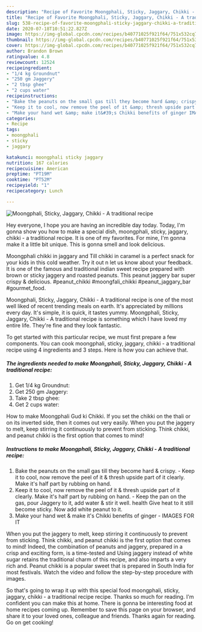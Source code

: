 ```yaml
---
description: "Recipe of Favorite Moongphali, Sticky, Jaggary, Chikki - A traditional recipe"
title: "Recipe of Favorite Moongphali, Sticky, Jaggary, Chikki - A traditional recipe"
slug: 538-recipe-of-favorite-moongphali-sticky-jaggary-chikki-a-traditional-recipe
date: 2020-07-18T10:51:22.827Z
image: https://img-global.cpcdn.com/recipes/b40771025f921f64/751x532cq70/moongphali-sticky-jaggary-chikki-a-traditional-recipe-recipe-main-photo.jpg
thumbnail: https://img-global.cpcdn.com/recipes/b40771025f921f64/751x532cq70/moongphali-sticky-jaggary-chikki-a-traditional-recipe-recipe-main-photo.jpg
cover: https://img-global.cpcdn.com/recipes/b40771025f921f64/751x532cq70/moongphali-sticky-jaggary-chikki-a-traditional-recipe-recipe-main-photo.jpg
author: Brandon Brown
ratingvalue: 4.8
reviewcount: 12524
recipeingredient:
- "1/4 kg Groundnut"
- "250 gm Jaggery"
- "2 tbsp ghee"
- "2 cups water"
recipeinstructions:
- "Bake the peanuts on the small gas till they become hard &amp; crispy.  Keep it to cool, now remove the peel of it &amp; thresh upside part of it clearly. Make it&#39;s half part by rubbing on hand."
- "Keep it to cool, now remove the peel of it &amp; thresh upside part of it clearly. Make it&#39;s half part by rubbing on hand.  Keep the pan on the gas, pour Jaggery to it, add water &amp; stir it well. health Give heat to it still become sticky. Now add white peanut to it."
- "Make your hand wet &amp; make it&#39;s Chikki benefits of ginger IMAGES FOR IT"
categories:
- Recipe
tags:
- moongphali
- sticky
- jaggary

katakunci: moongphali sticky jaggary 
nutrition: 167 calories
recipecuisine: American
preptime: "PT19M"
cooktime: "PT52M"
recipeyield: "1"
recipecategory: Lunch

---
```



![Moongphali, Sticky, Jaggary, Chikki - A traditional recipe](https://img-global.cpcdn.com/recipes/b40771025f921f64/751x532cq70/moongphali-sticky-jaggary-chikki-a-traditional-recipe-recipe-main-photo.jpg)

Hey everyone, I hope you are having an incredible day today. Today, I'm gonna show you how to make a special dish, moongphali, sticky, jaggary, chikki - a traditional recipe. It is one of my favorites. For mine, I'm gonna make it a little bit unique. This is gonna smell and look delicious.

Moongphali chikki in jaggary and Till chikki in caramel is a perfect snack for your kids in this cold weather. Try it out n let us know about your feedback. It is one of the famous and traditional indian sweet recipe prepared with brown or sticky jaggery and roasted peanuts. This peanut jaggery bar super crispy &amp; delicious. #peanut_chikki #moongfali_chikki #peanut_jaggary_bar #gourmet_food.

Moongphali, Sticky, Jaggary, Chikki - A traditional recipe is one of the most well liked of recent trending meals on earth. It's appreciated by millions every day. It's simple, it is quick, it tastes yummy. Moongphali, Sticky, Jaggary, Chikki - A traditional recipe is something which I have loved my entire life. They're fine and they look fantastic.


To get started with this particular recipe, we must first prepare a few components. You can cook moongphali, sticky, jaggary, chikki - a traditional recipe using 4 ingredients and 3 steps. Here is how you can achieve that.

<!--inarticleads1-->

##### The ingredients needed to make Moongphali, Sticky, Jaggary, Chikki - A traditional recipe:

1. Get 1/4 kg Groundnut:
1. Get 250 gm Jaggery:
1. Take 2 tbsp ghee:
1. Get 2 cups water:


How to make Moongphali Gud ki Chikki. If you set the chikki on the thali or on its inverted side, then it comes out very easily. When you put the jaggery to melt, keep stirring it continuously to prevent from sticking. Think chikki, and peanut chikki is the first option that comes to mind! 

<!--inarticleads2-->

##### Instructions to make Moongphali, Sticky, Jaggary, Chikki - A traditional recipe:

1. Bake the peanuts on the small gas till they become hard &amp; crispy.  - Keep it to cool, now remove the peel of it &amp; thresh upside part of it clearly. Make it&#39;s half part by rubbing on hand.
1. Keep it to cool, now remove the peel of it &amp; thresh upside part of it clearly. Make it&#39;s half part by rubbing on hand.  - Keep the pan on the gas, pour Jaggery to it, add water &amp; stir it well. health Give heat to it still become sticky. Now add white peanut to it.
1. Make your hand wet &amp; make it&#39;s Chikki benefits of ginger - IMAGES FOR IT


When you put the jaggery to melt, keep stirring it continuously to prevent from sticking. Think chikki, and peanut chikki is the first option that comes to mind! Indeed, the combination of peanuts and jaggery, prepared in a crisp and exciting form, is a time-tested and Using jaggery instead of white sugar retains the traditional charm of this recipe, and also imparts a very rich and. Peanut chikki is a popular sweet that is prepared in South India for most festivals. Watch the video and follow the step-by-step procedure with images. 

So that's going to wrap it up with this special food moongphali, sticky, jaggary, chikki - a traditional recipe recipe. Thanks so much for reading. I'm confident you can make this at home. There is gonna be interesting food at home recipes coming up. Remember to save this page on your browser, and share it to your loved ones, colleague and friends. Thanks again for reading. Go on get cooking!
